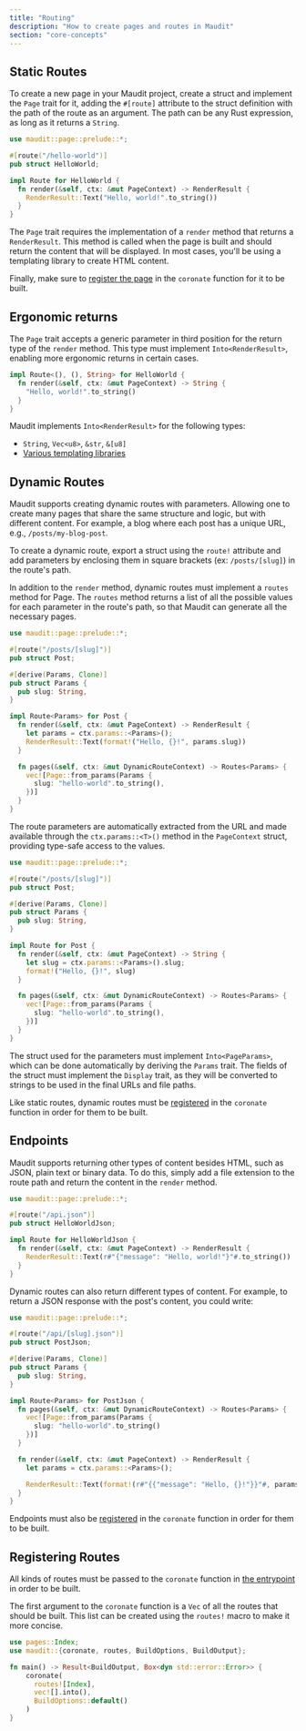```yaml
---
title: "Routing"
description: "How to create pages and routes in Maudit"
section: "core-concepts"
---
```


## Static Routes

To create a new page in your Maudit project, create a struct and implement the `Page` trait for it, adding the `#[route]` attribute to the struct definition with the path of the route as an argument. The path can be any Rust expression, as long as it returns a `String`.

```rs
use maudit::page::prelude::*;

#[route("/hello-world")]
pub struct HelloWorld;

impl Route for HelloWorld {
  fn render(&self, ctx: &mut PageContext) -> RenderResult {
    RenderResult::Text("Hello, world!".to_string())
  }
}
```

The `Page` trait requires the implementation of a `render` method that returns a `RenderResult`. This method is called when the page is built and should return the content that will be displayed. In most cases, you'll be using a templating library to create HTML content.

Finally, make sure to [register the page](#registering-routes) in the `coronate` function for it to be built.

## Ergonomic returns

The `Page` trait accepts a generic parameter in third position for the return type of the `render` method. This type must implement `Into<RenderResult>`, enabling more ergonomic returns in certain cases.

```rs
impl Route<(), (), String> for HelloWorld {
  fn render(&self, ctx: &mut PageContext) -> String {
    "Hello, world!".to_string()
  }
}
```

Maudit implements `Into<RenderResult>` for the following types:

- `String`, `Vec<u8>`, `&str`, `&[u8]`
- [Various templating libraries](/docs/templating/)

## Dynamic Routes

Maudit supports creating dynamic routes with parameters. Allowing one to create many pages that share the same structure and logic, but with different content. For example, a blog where each post has a unique URL, e.g., `/posts/my-blog-post`.

To create a dynamic route, export a struct using the `route!` attribute and add parameters by enclosing them in square brackets (ex: `/posts/[slug]`) in the route's path.

In addition to the `render` method, dynamic routes must implement a `routes` method for Page. The `routes` method returns a list of all the possible values for each parameter in the route's path, so that Maudit can generate all the necessary pages.

```rs
use maudit::page::prelude::*;

#[route("/posts/[slug]")]
pub struct Post;

#[derive(Params, Clone)]
pub struct Params {
  pub slug: String,
}

impl Route<Params> for Post {
  fn render(&self, ctx: &mut PageContext) -> RenderResult {
    let params = ctx.params::<Params>();
    RenderResult::Text(format!("Hello, {}!", params.slug))
  }

  fn pages(&self, ctx: &mut DynamicRouteContext) -> Routes<Params> {
    vec![Page::from_params(Params {
      slug: "hello-world".to_string(),
    })]
  }
}
```

The route parameters are automatically extracted from the URL and made available through the `ctx.params::<T>()` method in the `PageContext` struct, providing type-safe access to the values.

```rs
use maudit::page::prelude::*;

#[route("/posts/[slug]")]
pub struct Post;

#[derive(Params, Clone)]
pub struct Params {
  pub slug: String,
}

impl Route for Post {
  fn render(&self, ctx: &mut PageContext) -> String {
    let slug = ctx.params::<Params>().slug;
    format!("Hello, {}!", slug)
  }

  fn pages(&self, ctx: &mut DynamicRouteContext) -> Routes<Params> {
    vec![Page::from_params(Params {
      slug: "hello-world".to_string(),
    })]
  }
}
```

The struct used for the parameters must implement `Into<PageParams>`, which can be done automatically by deriving the `Params` trait. The fields of the struct must implement the `Display` trait, as they will be converted to strings to be used in the final URLs and file paths.

Like static routes, dynamic routes must be [registered](#registering-routes) in the `coronate` function in order for them to be built.

## Endpoints

Maudit supports returning other types of content besides HTML, such as JSON, plain text or binary data. To do this, simply add a file extension to the route path and return the content in the `render` method.

```rs
use maudit::page::prelude::*;

#[route("/api.json")]
pub struct HelloWorldJson;

impl Route for HelloWorldJson {
  fn render(&self, ctx: &mut PageContext) -> RenderResult {
    RenderResult::Text(r#"{"message": "Hello, world!"}"#.to_string())
  }
}
```

Dynamic routes can also return different types of content. For example, to return a JSON response with the post's content, you could write:

```rs
use maudit::page::prelude::*;

#[route("/api/[slug].json")]
pub struct PostJson;

#[derive(Params, Clone)]
pub struct Params {
  pub slug: String,
}

impl Route<Params> for PostJson {
  fn pages(&self, ctx: &mut DynamicRouteContext) -> Routes<Params> {
    vec![Page::from_params(Params {
      slug: "hello-world".to_string()
    })]
  }

  fn render(&self, ctx: &mut PageContext) -> RenderResult {
    let params = ctx.params::<Params>();

    RenderResult::Text(format!(r#"{{"message": "Hello, {}!"}}"#, params.slug))
  }
}
```

Endpoints must also be [registered](#registering-routes) in the `coronate` function in order for them to be built.

## Registering Routes

All kinds of routes must be passed to the `coronate` function in [the entrypoint](/docs/entrypoint) in order to be built.

The first argument to the `coronate` function is a `Vec` of all the routes that should be built. This list can be created using the `routes!` macro to make it more concise.

```rs
use pages::Index;
use maudit::{coronate, routes, BuildOptions, BuildOutput};

fn main() -> Result<BuildOutput, Box<dyn std::error::Error>> {
    coronate(
      routes![Index],
      vec![].into(),
      BuildOptions::default()
    )
}
```
